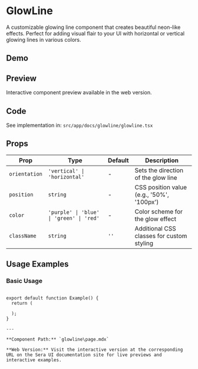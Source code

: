 # GlowLine

A customizable glowing line component that creates beautiful neon-like effects. Perfect for adding visual flair to your UI with horizontal or vertical glowing lines in various colors.

## Demo

## Preview

Interactive component preview available in the web version.

## Code

See implementation in: `src/app/docs/glowline/glowline.tsx`

## Props

| Prop | Type | Default | Description |
|------|------|---------|-------------|
| `orientation` | `'vertical' \| 'horizontal'` | - | Sets the direction of the glow line |
| `position` | `string` | - | CSS position value (e.g., '50%', '100px') |
| `color` | `'purple' \| 'blue' \| 'green' \| 'red'` | - | Color scheme for the glow effect |
| `className` | `string` | `''` | Additional CSS classes for custom styling |

## Usage Examples

### Basic Usage

```tsx

export default function Example() {
  return (

  );
}

---

**Component Path:** `glowline\page.mdx`

**Web Version:** Visit the interactive version at the corresponding URL on the Sera UI documentation site for live previews and interactive examples.
